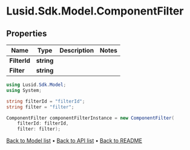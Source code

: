 # Lusid.Sdk.Model.ComponentFilter

## Properties

Name | Type | Description | Notes
------------ | ------------- | ------------- | -------------
**FilterId** | **string** |  | 
**Filter** | **string** |  | 

```csharp
using Lusid.Sdk.Model;
using System;

string filterId = "filterId";
string filter = "filter";

ComponentFilter componentFilterInstance = new ComponentFilter(
    filterId: filterId,
    filter: filter);
```

[Back to Model list](../README.md#documentation-for-models) &#8226; [Back to API list](../README.md#documentation-for-api-endpoints) &#8226; [Back to README](../README.md)
